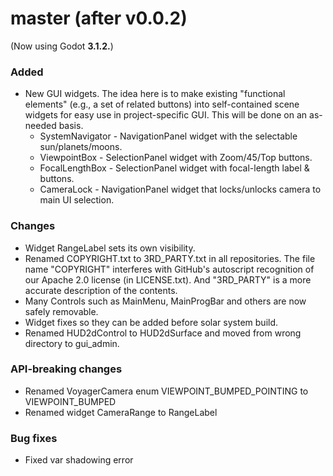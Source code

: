 # master (after v0.0.2)
(Now using Godot **3.1.2.**)

### Added
* New GUI widgets. The idea here is to make existing "functional elements" (e.g., a set of related buttons) into self-contained scene widgets for easy use in project-specific GUI. This will be done on an as-needed basis.
   * SystemNavigator - NavigationPanel widget with the selectable sun/planets/moons.
   * ViewpointBox - SelectionPanel widget with Zoom/45/Top buttons.
   * FocalLengthBox - SelectionPanel widget with focal-length label & buttons.
   * CameraLock - NavigationPanel widget that locks/unlocks camera to main UI selection.

### Changes
* Widget RangeLabel sets its own visibility.
* Renamed COPYRIGHT.txt to 3RD_PARTY.txt in all repositories. The file name "COPYRIGHT" interferes with GitHub's autoscript recognition of our Apache 2.0 license (in LICENSE.txt). And "3RD_PARTY" is a more accurate description of the contents.
* Many Controls such as MainMenu, MainProgBar and others are now safely removable.
* Widget fixes so they can be added before solar system build.
* Renamed HUD2dControl to HUD2dSurface and moved from wrong directory to gui_admin.

### API-breaking changes
* Renamed VoyagerCamera enum VIEWPOINT_BUMPED_POINTING to VIEWPOINT_BUMPED
* Renamed widget CameraRange to RangeLabel

### Bug fixes
* Fixed var shadowing error
